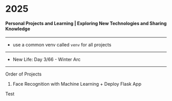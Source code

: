 # 2025
#### Personal Projects and Learning | Exploring New Technologies and Sharing Knowledge

---

- use a common venv called `venv` for all projects

--- 

- New Life: Day 3/66 - Winter Arc

---
Order of Projects

1. Face Recognition with Machine Learning + Deploy Flask App


Test
